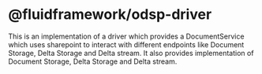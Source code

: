 # @fluidframework/odsp-driver

This is an implementation of a driver which provides a DocumentService which uses sharepoint to interact with different endpoints 
like Document Storage, Delta Storage and Delta stream. It also provides implementation of Document Storage, Delta Storage and Delta stream.